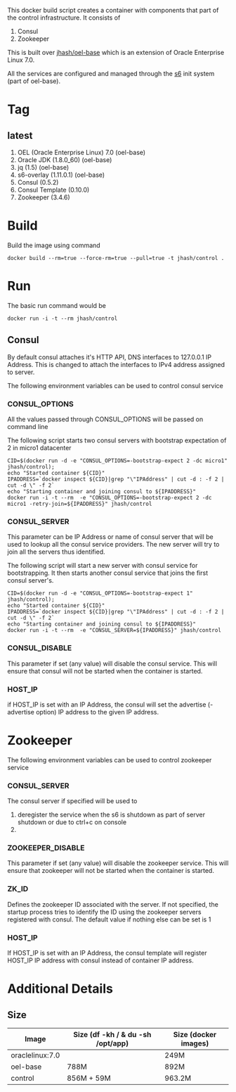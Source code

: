 This docker build script creates a container with components that part of the control infrastructure. It consists of
1. Consul 
2. Zookeeper

This is built over [jhash/oel-base](https://github.com/shekhar-jha/docker/tree/master/jhash-base) which is an extension of Oracle Enterprise Linux 7.0.

All the services are configured and managed through the [s6](http://skarnet.org/software/s6/) init system (part of oel-base).

# Tag
## latest 
1. OEL (Oracle Enterprise Linux) 7.0 (oel-base)
2. Oracle JDK (1.8.0_60) (oel-base)
3. jq (1.5) (oel-base)
4. s6-overlay (1.11.0.1) (oel-base)
5. Consul (0.5.2)
6. Consul Template (0.10.0)
7. Zookeeper (3.4.6)

# Build
Build the image using command
```
docker build --rm=true --force-rm=true --pull=true -t jhash/control .
```

# Run

The basic run command would be
```
docker run -i -t --rm jhash/control
```

## Consul

By default consul attaches it's HTTP API, DNS interfaces to 127.0.0.1 IP Address. This is changed to attach the interfaces to IPv4 address assigned to server.


The following environment variables can be used to control consul service

### CONSUL_OPTIONS
All the values passed through CONSUL_OPTIONS will be passed on command line

The following script starts two consul servers with bootstrap expectation of 2 in micro1 datacenter

```
CID=$(docker run -d -e "CONSUL_OPTIONS=-bootstrap-expect 2 -dc micro1" jhash/control);
echo "Started container ${CID}"
IPADDRESS=`docker inspect ${CID}|grep "\"IPAddress" | cut -d : -f 2 | cut -d \" -f 2`
echo "Starting container and joining consul to ${IPADDRESS}"
docker run -i -t --rm  -e "CONSUL_OPTIONS=-bootstrap-expect 2 -dc micro1 -retry-join=${IPADDRESS}" jhash/control
```

### CONSUL_SERVER
This parameter can be IP Address or name of consul server that will be used to lookup all the consul service providers. The new server will try to join all the servers thus identified.

The following script will start a new server with consul service for bootstrapping. It then starts another consul service that joins the first consul server's.

```
CID=$(docker run -d -e "CONSUL_OPTIONS=-bootstrap-expect 1" jhash/control);
echo "Started container ${CID}"
IPADDRESS=`docker inspect ${CID}|grep "\"IPAddress" | cut -d : -f 2 | cut -d \" -f 2`
echo "Starting container and joining consul to ${IPADDRESS}"
docker run -i -t --rm  -e "CONSUL_SERVER=${IPADDRESS}" jhash/control
```
### CONSUL_DISABLE
This parameter if set (any value) will disable the consul service. This will ensure that consul will not be started when the container is started.

### HOST_IP
if HOST_IP is set with an IP Address, the consul will set the advertise (-advertise option) IP address to the given IP address.

# Zookeeper

The following environment variables can be used to control zookeeper service

### CONSUL_SERVER
The consul server if specified will be used to 
1. deregister the service when the s6 is shutdown as part of server shutdown or due to ctrl+c on console
2. 

### ZOOKEEPER_DISABLE
This parameter if set (any value) will disable the zookeeper service. This will ensure that zookeeper will not be started when the container is started.

### ZK_ID
Defines the zookeeper ID associated with the server. If not specified, the startup process tries to identify the ID using the zookeeper servers registered with consul. The default value if nothing else can be set is 1

### HOST_IP
If HOST_IP is set with an IP Address, the consul template will register HOST_IP IP address with consul instead of container IP address.

# Additional Details

## Size
|Image | Size (df -kh / & du -sh /opt/app) | Size (docker images) |
|------|-----------------------------------|----------------------|
|oraclelinux:7.0 |  | 249M |
| oel-base       | 788M | 892M |
| control        | 856M + 59M | 963.2M |

